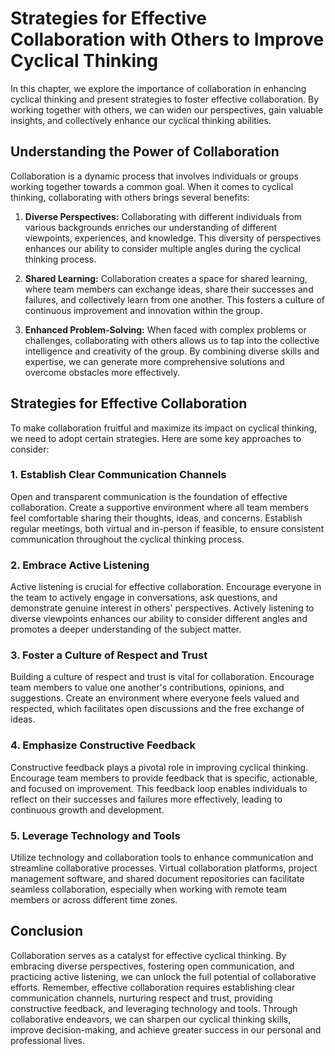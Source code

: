 Strategies for Effective Collaboration with Others to Improve Cyclical Thinking
===================================================================================================================================

In this chapter, we explore the importance of collaboration in enhancing cyclical thinking and present strategies to foster effective collaboration. By working together with others, we can widen our perspectives, gain valuable insights, and collectively enhance our cyclical thinking abilities.

Understanding the Power of Collaboration
----------------------------------------

Collaboration is a dynamic process that involves individuals or groups working together towards a common goal. When it comes to cyclical thinking, collaborating with others brings several benefits:

1. **Diverse Perspectives:** Collaborating with different individuals from various backgrounds enriches our understanding of different viewpoints, experiences, and knowledge. This diversity of perspectives enhances our ability to consider multiple angles during the cyclical thinking process.

2. **Shared Learning:** Collaboration creates a space for shared learning, where team members can exchange ideas, share their successes and failures, and collectively learn from one another. This fosters a culture of continuous improvement and innovation within the group.

3. **Enhanced Problem-Solving:** When faced with complex problems or challenges, collaborating with others allows us to tap into the collective intelligence and creativity of the group. By combining diverse skills and expertise, we can generate more comprehensive solutions and overcome obstacles more effectively.

Strategies for Effective Collaboration
--------------------------------------

To make collaboration fruitful and maximize its impact on cyclical thinking, we need to adopt certain strategies. Here are some key approaches to consider:

### 1. Establish Clear Communication Channels

Open and transparent communication is the foundation of effective collaboration. Create a supportive environment where all team members feel comfortable sharing their thoughts, ideas, and concerns. Establish regular meetings, both virtual and in-person if feasible, to ensure consistent communication throughout the cyclical thinking process.

### 2. Embrace Active Listening

Active listening is crucial for effective collaboration. Encourage everyone in the team to actively engage in conversations, ask questions, and demonstrate genuine interest in others' perspectives. Actively listening to diverse viewpoints enhances our ability to consider different angles and promotes a deeper understanding of the subject matter.

### 3. Foster a Culture of Respect and Trust

Building a culture of respect and trust is vital for collaboration. Encourage team members to value one another's contributions, opinions, and suggestions. Create an environment where everyone feels valued and respected, which facilitates open discussions and the free exchange of ideas.

### 4. Emphasize Constructive Feedback

Constructive feedback plays a pivotal role in improving cyclical thinking. Encourage team members to provide feedback that is specific, actionable, and focused on improvement. This feedback loop enables individuals to reflect on their successes and failures more effectively, leading to continuous growth and development.

### 5. Leverage Technology and Tools

Utilize technology and collaboration tools to enhance communication and streamline collaborative processes. Virtual collaboration platforms, project management software, and shared document repositories can facilitate seamless collaboration, especially when working with remote team members or across different time zones.

Conclusion
----------

Collaboration serves as a catalyst for effective cyclical thinking. By embracing diverse perspectives, fostering open communication, and practicing active listening, we can unlock the full potential of collaborative efforts. Remember, effective collaboration requires establishing clear communication channels, nurturing respect and trust, providing constructive feedback, and leveraging technology and tools. Through collaborative endeavors, we can sharpen our cyclical thinking skills, improve decision-making, and achieve greater success in our personal and professional lives.
